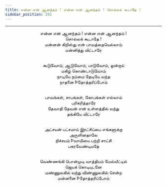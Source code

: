 ```yaml
---
title: என்ன என் ஆனந்தம் ! என்ன என் ஆனந்தம் ! சொல்லக் கூடாதே !
sidebar_position: 291
---
```


---
<center>
என்ன என் ஆனந்தம் ! என்ன என் ஆனந்தம் !<br/>
சொல்லக் கூடாதே !<br/>
மன்னன் கிறிஸ்து என் பாவத்தையெல்லாம்<br/>
மன்னித்து விட்டாரே<br/><br/>

கூடுவோம், ஆடுவோம், பாடுவோம், ஒன்றாய்<br/>
மகிழ் கொண்டாடுவோம்<br/>
நாடியே நம்மை தேடியே வந்த<br/>
நாதனை Þதோத்தரிப்போம்<br/><br/>

பாவங்கள், சாபங்கள், கோபங்கள் எல்லாம்<br/>
பரிகரித்தாரே<br/>
தேவாதி தேவன் என் உள்ளத்தில் வந்து<br/>
தங்கியே விட்டாரே<br/><br/>

அட்சயன் பட்சமாய் இரட்சிப்பை எங்களுக்கு<br/>
அருளினதாலே<br/>
நிச்சயம் Þவாமியை பற்றி சாட்சி<br/>
பகரவேண்டியதே<br/><br/>

வெண்ணங்கி பொன்முடி வாத்தியம் மேல்வீட்டில்<br/>
ஜெயக் கொடியுடனே<br/>
மண்ணுலகில் வந்து விண்ணுலகில் சென்ற<br/>
மன்னனை Þதோத்தரிப்போம்
</center>